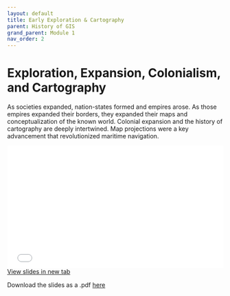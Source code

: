 ```yaml
---
layout: default
title: Early Exploration & Cartography
parent: History of GIS
grand_parent: Module 1
nav_order: 2
---
```



# Exploration, Expansion, Colonialism, and Cartography

As societies expanded, nation-states formed and empires arose.  As those empires expanded their borders, they expanded their maps and conceptualization of the known world.  Colonial expansion and the history of cartography are deeply intertwined.  Map projections were a key advancement that revolutionized maritime navigation.

<div style="overflow: hidden;
  padding-top: 56.25%;
  position: relative">
  <iframe src="content/Expansion.html" title="Processes" scrolling="no" frameborder="0"
    style="border: 0;
   height: 100%;
   left: 0;
   position: absolute;
   top: 0;
   width: 100%;">
   <p>Your browser does not support iframes.</p>
 </iframe>
</div>
<a href="content/Expansion.html" target="_blank">View slides in new tab</a>

Download the slides as a .pdf [here](https://raw.githubusercontent.com/June-Skeeter/Module1_GEOS270/main/docs/content/Expansion.pdf)